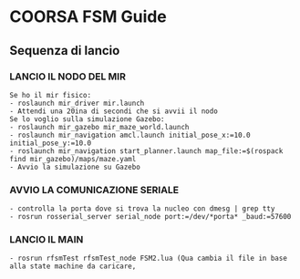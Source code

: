 # COORSA FSM Guide

## Sequenza di lancio
### LANCIO IL NODO DEL MIR ###

	Se ho il mir fisico:
	- roslaunch mir_driver mir.launch
	- Attendi una 20ina di secondi che si avvii il nodo
	Se lo voglio sulla simulazione Gazebo:
	- roslaunch mir_gazebo mir_maze_world.launch
	- roslaunch mir_navigation amcl.launch initial_pose_x:=10.0 initial_pose_y:=10.0
	- roslaunch mir_navigation start_planner.launch map_file:=$(rospack find mir_gazebo)/maps/maze.yaml
	- Avvio la simulazione su Gazebo

### AVVIO LA COMUNICAZIONE SERIALE ###

	- controlla la porta dove si trova la nucleo con dmesg | grep tty
	- rosrun rosserial_server serial_node port:=/dev/*porta* _baud:=57600

### LANCIO IL MAIN ###

	- rosrun rfsmTest rfsmTest_node FSM2.lua (Qua cambia il file in base alla state machine da caricare,
